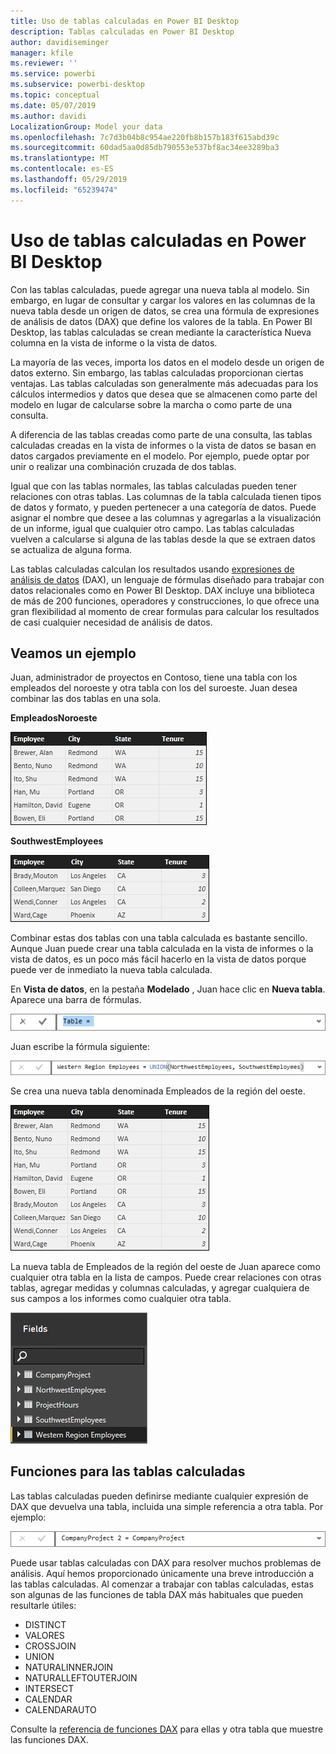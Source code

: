 ```yaml
---
title: Uso de tablas calculadas en Power BI Desktop
description: Tablas calculadas en Power BI Desktop
author: davidiseminger
manager: kfile
ms.reviewer: ''
ms.service: powerbi
ms.subservice: powerbi-desktop
ms.topic: conceptual
ms.date: 05/07/2019
ms.author: davidi
LocalizationGroup: Model your data
ms.openlocfilehash: 7c7d3b04b8c954ae220fb8b157b183f615abd39c
ms.sourcegitcommit: 60dad5aa0d85db790553e537bf8ac34ee3289ba3
ms.translationtype: MT
ms.contentlocale: es-ES
ms.lasthandoff: 05/29/2019
ms.locfileid: "65239474"
---
```

# <a name="using-calculated-tables-in-power-bi-desktop"></a>Uso de tablas calculadas en Power BI Desktop
Con las tablas calculadas, puede agregar una nueva tabla al modelo. Sin embargo, en lugar de consultar y cargar los valores en las columnas de la nueva tabla desde un origen de datos, se crea una fórmula de expresiones de análisis de datos (DAX) que define los valores de la tabla. En Power BI Desktop, las tablas calculadas se crean mediante la característica Nueva columna en la vista de informe o la vista de datos.

La mayoría de las veces, importa los datos en el modelo desde un origen de datos externo. Sin embargo, las tablas calculadas proporcionan ciertas ventajas. Las tablas calculadas son generalmente más adecuadas para los cálculos intermedios y datos que desea que se almacenen como parte del modelo en lugar de calcularse sobre la marcha o como parte de una consulta.

A diferencia de las tablas creadas como parte de una consulta, las tablas calculadas creadas en la vista de informes o la vista de datos se basan en datos cargados previamente en el modelo. Por ejemplo, puede optar por unir o realizar una combinación cruzada de dos tablas.

Igual que con las tablas normales, las tablas calculadas pueden tener relaciones con otras tablas. Las columnas de la tabla calculada tienen tipos de datos y formato, y pueden pertenecer a una categoría de datos. Puede asignar el nombre que desee a las columnas y agregarlas a la visualización de un informe, igual que cualquier otro campo. Las tablas calculadas vuelven a calcularse si alguna de las tablas desde la que se extraen datos se actualiza de alguna forma.

Las tablas calculadas calculan los resultados usando [expresiones de análisis de datos](https://msdn.microsoft.com/library/gg413422.aspx) (DAX), un lenguaje de fórmulas diseñado para trabajar con datos relacionales como en Power BI Desktop. DAX incluye una biblioteca de más de 200 funciones, operadores y construcciones, lo que ofrece una gran flexibilidad al momento de crear formulas para calcular los resultados de casi cualquier necesidad de análisis de datos.

## <a name="lets-look-at-an-example"></a>Veamos un ejemplo
Juan, administrador de proyectos en Contoso, tiene una tabla con los empleados del noroeste y otra tabla con los del suroeste. Juan desea combinar las dos tablas en una sola.

**EmpleadosNoroeste**

 ![](media/desktop-calculated-tables/calctables_nwempl.png)

**SouthwestEmployees**

 ![](media/desktop-calculated-tables/calctables_swempl.png)

Combinar estas dos tablas con una tabla calculada es bastante sencillo. Aunque Juan puede crear una tabla calculada en la vista de informes o la vista de datos, es un poco más fácil hacerlo en la vista de datos porque puede ver de inmediato la nueva tabla calculada.

En **Vista de datos**, en la pestaña **Modelado** , Juan hace clic en **Nueva tabla**. Aparece una barra de fórmulas.

 ![](media/desktop-calculated-tables/calctables_formulabarempty.png)

Juan escribe la fórmula siguiente:

 ![](media/desktop-calculated-tables/calctables_formulabarformula.png)

Se crea una nueva tabla denominada Empleados de la región del oeste.

 ![](media/desktop-calculated-tables/calctables_westregionempl.png)

La nueva tabla de Empleados de la región del oeste de Juan aparece como cualquier otra tabla en la lista de campos. Puede crear relaciones con otras tablas, agregar medidas y columnas calculadas, y agregar cualquiera de sus campos a los informes como cualquier otra tabla.

 ![](media/desktop-calculated-tables/calctables_fieldlist.png)

## <a name="functions-for-calculated-tables"></a>Funciones para las tablas calculadas
Las tablas calculadas pueden definirse mediante cualquier expresión de DAX que devuelva una tabla, incluida una simple referencia a otra tabla. Por ejemplo:

 ![](media/desktop-calculated-tables/calctables_formulabarsimpleformula.png)

Puede usar tablas calculadas con DAX para resolver muchos problemas de análisis. Aquí hemos proporcionado únicamente una breve introducción a las tablas calculadas. Al comenzar a trabajar con tablas calculadas, estas son algunas de las funciones de tabla DAX más habituales que pueden resultarle útiles:

* DISTINCT
* VALORES
* CROSSJOIN
* UNION
* NATURALINNERJOIN
* NATURALLEFTOUTERJOIN
* INTERSECT
* CALENDAR
* CALENDARAUTO

Consulte la [referencia de funciones DAX](https://msdn.microsoft.com/ee634396.aspx) para ellas y otra tabla que muestre las funciones DAX.


